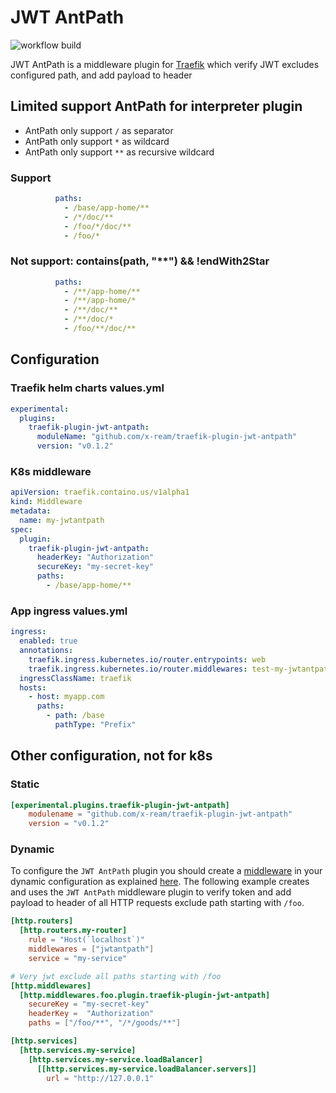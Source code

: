 # JWT AntPath

![workflow build](https://github.com/x-ream/traefik-plugin-jwt-antpath/actions/workflows/go.yml/badge.svg)

JWT AntPath is a middleware plugin for [Traefik](https://github.com/traefik/traefik) which verify JWT excludes configured path, and add payload to header


## Limited support AntPath for interpreter plugin

- AntPath only support `/` as separator
- AntPath only support `*` as wildcard
- AntPath only support `**` as recursive wildcard

### Support

```yaml
          paths:
            - /base/app-home/**
            - /*/doc/**
            - /foo/*/doc/**
            - /foo/* 
```

### Not support: contains(path, "**") && !endWith2Star

```yaml
          paths:
            - /**/app-home/**
            - /**/app-home/*
            - /**/doc/**
            - /**/doc/*
            - /foo/**/doc/**
```



## Configuration

### Traefik helm charts values.yml

```yaml
experimental:
  plugins:
    traefik-plugin-jwt-antpath:
      moduleName: "github.com/x-ream/traefik-plugin-jwt-antpath"
      version: "v0.1.2"
```

### K8s middleware

```yaml
apiVersion: traefik.containo.us/v1alpha1
kind: Middleware
metadata:
  name: my-jwtantpath
spec:
  plugin:
    traefik-plugin-jwt-antpath:
      headerKey: "Authorization"
      secureKey: "my-secret-key"
      paths:
        - /base/app-home/**
```

### App ingress values.yml

```yaml
ingress:
  enabled: true
  annotations:
    traefik.ingress.kubernetes.io/router.entrypoints: web
    traefik.ingress.kubernetes.io/router.middlewares: test-my-jwtantpath@kubernetescrd,test-strip-prefix@kubernetescrd
  ingressClassName: traefik
  hosts:
    - host: myapp.com
      paths:
        - path: /base
          pathType: "Prefix"
```


## Other configuration, not for k8s

### Static

```toml
[experimental.plugins.traefik-plugin-jwt-antpath]
    modulename = "github.com/x-ream/traefik-plugin-jwt-antpath"
    version = "v0.1.2"
```

### Dynamic

To configure the `JWT AntPath` plugin you should create a [middleware](https://docs.traefik.io/middlewares/overview/) in 
your dynamic configuration as explained [here](https://docs.traefik.io/middlewares/overview/). The following example creates
and uses the `JWT AntPath` middleware plugin to verify token and add payload to header of all HTTP requests exclude path starting with `/foo`. 

```toml
[http.routers]
  [http.routers.my-router]
    rule = "Host(`localhost`)"
    middlewares = ["jwtantpath"]
    service = "my-service"

# Very jwt exclude all paths starting with /foo
[http.middlewares]
  [http.middlewares.foo.plugin.traefik-plugin-jwt-antpath]
    secureKey = "my-secret-key"
    headerKey =  "Authorization"  
    paths = ["/foo/**", "/*/goods/**"]

[http.services]
  [http.services.my-service]
    [http.services.my-service.loadBalancer]
      [[http.services.my-service.loadBalancer.servers]]
        url = "http://127.0.0.1"
```
